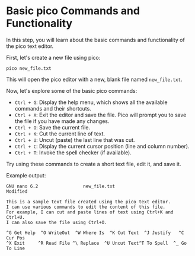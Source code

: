 # Basic pico Commands and Functionality

In this step, you will learn about the basic commands and functionality of the pico text editor.

First, let's create a new file using pico:

```
pico new_file.txt
```

This will open the pico editor with a new, blank file named `new_file.txt`.

Now, let's explore some of the basic pico commands:

- `Ctrl + G`: Display the help menu, which shows all the available commands and their shortcuts.
- `Ctrl + X`: Exit the editor and save the file. Pico will prompt you to save the file if you have made any changes.
- `Ctrl + O`: Save the current file.
- `Ctrl + K`: Cut the current line of text.
- `Ctrl + U`: Uncut (paste) the last line that was cut.
- `Ctrl + C`: Display the current cursor position (line and column number).
- `Ctrl + T`: Invoke the spell checker (if available).

Try using these commands to create a short text file, edit it, and save it.

Example output:

```
GNU nano 6.2                 new_file.txt                              Modified

This is a sample text file created using the pico text editor.
I can use various commands to edit the content of this file.
For example, I can cut and paste lines of text using Ctrl+K and Ctrl+U.
I can also save the file using Ctrl+O.

^G Get Help  ^O WriteOut  ^W Where Is  ^K Cut Text  ^J Justify   ^C Cur Pos
^X Exit     ^R Read File ^\ Replace  ^U Uncut Text^T To Spell  ^_ Go To Line
```
